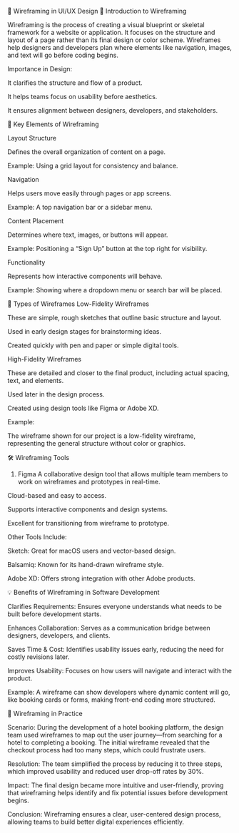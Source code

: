 🧩 Wireframing in UI/UX Design
📘 Introduction to Wireframing

Wireframing is the process of creating a visual blueprint or skeletal framework for a website or application. It focuses on the structure and layout of a page rather than its final design or color scheme.
Wireframes help designers and developers plan where elements like navigation, images, and text will go before coding begins.

Importance in Design:

It clarifies the structure and flow of a product.

It helps teams focus on usability before aesthetics.

It ensures alignment between designers, developers, and stakeholders.

🔑 Key Elements of Wireframing

Layout Structure

Defines the overall organization of content on a page.

Example: Using a grid layout for consistency and balance.

Navigation

Helps users move easily through pages or app screens.

Example: A top navigation bar or a sidebar menu.

Content Placement

Determines where text, images, or buttons will appear.

Example: Positioning a “Sign Up” button at the top right for visibility.

Functionality

Represents how interactive components will behave.

Example: Showing where a dropdown menu or search bar will be placed.

🧱 Types of Wireframes
Low-Fidelity Wireframes

These are simple, rough sketches that outline basic structure and layout.

Used in early design stages for brainstorming ideas.

Created quickly with pen and paper or simple digital tools.

High-Fidelity Wireframes

These are detailed and closer to the final product, including actual spacing, text, and elements.

Used later in the design process.

Created using design tools like Figma or Adobe XD.

Example:

The wireframe shown for our project is a low-fidelity wireframe, representing the general structure without color or graphics.

🛠️ Wireframing Tools

1. Figma
A collaborative design tool that allows multiple team members to work on wireframes and prototypes in real-time.

Cloud-based and easy to access.

Supports interactive components and design systems.

Excellent for transitioning from wireframe to prototype.

Other Tools Include:

Sketch: Great for macOS users and vector-based design.

Balsamiq: Known for its hand-drawn wireframe style.

Adobe XD: Offers strong integration with other Adobe products.

💡 Benefits of Wireframing in Software Development

Clarifies Requirements: Ensures everyone understands what needs to be built before development starts.

Enhances Collaboration: Serves as a communication bridge between designers, developers, and clients.

Saves Time & Cost: Identifies usability issues early, reducing the need for costly revisions later.

Improves Usability: Focuses on how users will navigate and interact with the product.

Example:
A wireframe can show developers where dynamic content will go, like booking cards or forms, making front-end coding more structured.

🧠 Wireframing in Practice

Scenario:
During the development of a hotel booking platform, the design team used wireframes to map out the user journey—from searching for a hotel to completing a booking.
The initial wireframe revealed that the checkout process had too many steps, which could frustrate users.

Resolution:
The team simplified the process by reducing it to three steps, which improved usability and reduced user drop-off rates by 30%.

Impact:
The final design became more intuitive and user-friendly, proving that wireframing helps identify and fix potential issues before development begins.

Conclusion:
Wireframing ensures a clear, user-centered design process, allowing teams to build better digital experiences efficiently.